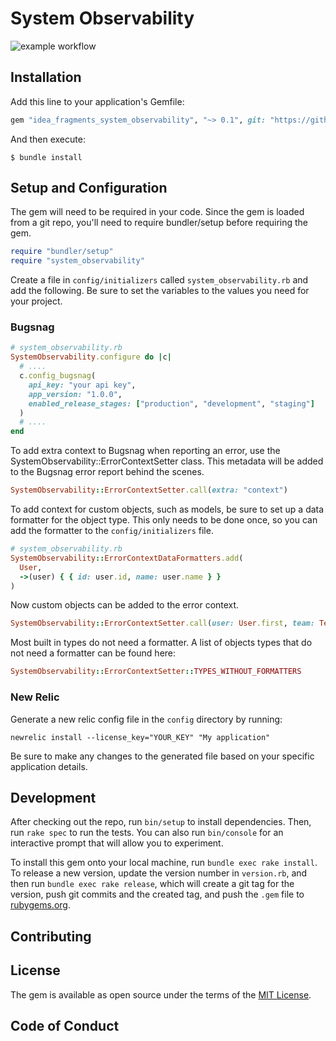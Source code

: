 # System Observability
![example workflow](https://github.com/idea-fragments/system_observability_ruby/actions/workflows/main.yml/badge.svg)


## Installation

Add this line to your application's Gemfile:

```ruby
gem "idea_fragments_system_observability", "~> 0.1", git: "https://github.com/idea-fragments/system_observability_ruby"
```

And then execute:

    $ bundle install

## Setup and Configuration

The gem will need to be required in your code. Since the gem is loaded from a git repo, you'll need to require bundler/setup before requiring the gem.

```ruby
require "bundler/setup"
require "system_observability"
```

Create a file in `config/initializers` called `system_observability.rb` and add the following. Be sure to set the variables to the values you need for your project.


### Bugsnag
```ruby
# system_observability.rb
SystemObservability.configure do |c|
  # ....
  c.config_bugsnag(
    api_key: "your api key",
    app_version: "1.0.0",
    enabled_release_stages: ["production", "development", "staging"]
  )
  # ....
end
```
To add extra context to Bugsnag when reporting an error, use the SystemObservability::ErrorContextSetter class. This metadata will be added to the Bugsnag error report behind the scenes.

```ruby
SystemObservability::ErrorContextSetter.call(extra: "context")
```

To add context for custom objects, such as models, be sure to set up a data formatter for the object type. This only needs to be done once, so you can add the formatter to the `config/initializers` file.

```ruby
# system_observability.rb
SystemObservability::ErrorContextDataFormatters.add(
  User, 
  ->(user) { { id: user.id, name: user.name } }
)
```

Now custom objects can be added to the error context.
```ruby
SystemObservability::ErrorContextSetter.call(user: User.first, team: Team.first)
```

Most built in types do not need a formatter. A list of objects types that do not need a formatter can be found here:
```ruby
SystemObservability::ErrorContextSetter::TYPES_WITHOUT_FORMATTERS
```

### New Relic
Generate a new relic config file in the `config` directory by running:
```
newrelic install --license_key="YOUR_KEY" "My application"
```
Be sure to make any changes to the generated file based on your specific application details.


## Development

After checking out the repo, run `bin/setup` to install dependencies. Then, run `rake spec` to run the tests. You can also run `bin/console` for an interactive prompt that will allow you to experiment.

To install this gem onto your local machine, run `bundle exec rake install`. To release a new version, update the version number in `version.rb`, and then run `bundle exec rake release`, which will create a git tag for the version, push git commits and the created tag, and push the `.gem` file to [rubygems.org](https://rubygems.org).

## Contributing

## License

The gem is available as open source under the terms of the [MIT License](https://opensource.org/licenses/MIT).

## Code of Conduct
